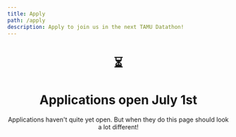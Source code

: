 ```yaml
---
title: Apply
path: /apply
description: Apply to join us in the next TAMU Datathon!
---
```

<center>

# ⏳
# Applications open July 1st
Applications haven't quite yet open. But when they do this page should look a lot different!

</center>